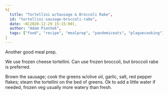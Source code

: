 ```yaml
---
%{
  title: "Tortellini w/Sausage & Broccoli Rabe",
  id: "tortellini-sausage-broccoli-rabe",
  date: ~N[2020-12-29 15:15:00],
  author: "Adam Piontek",
  tags: ["food", "recipe", "mealprep", "pandemiceats", "plaguecooking"]
}
---
```


Another good meal prep.

We use frozen cheese tortellini. Can use frozen broccoli, but broccoli rabe is preferred.

<!--more-->

Brown the sausage; cook the greens w/olive oil, garlic, salt, red pepper flakes; steam the tortellini on the bed of greens. Ok to add a little water if needed, frozen veg usually more watery than fresh.